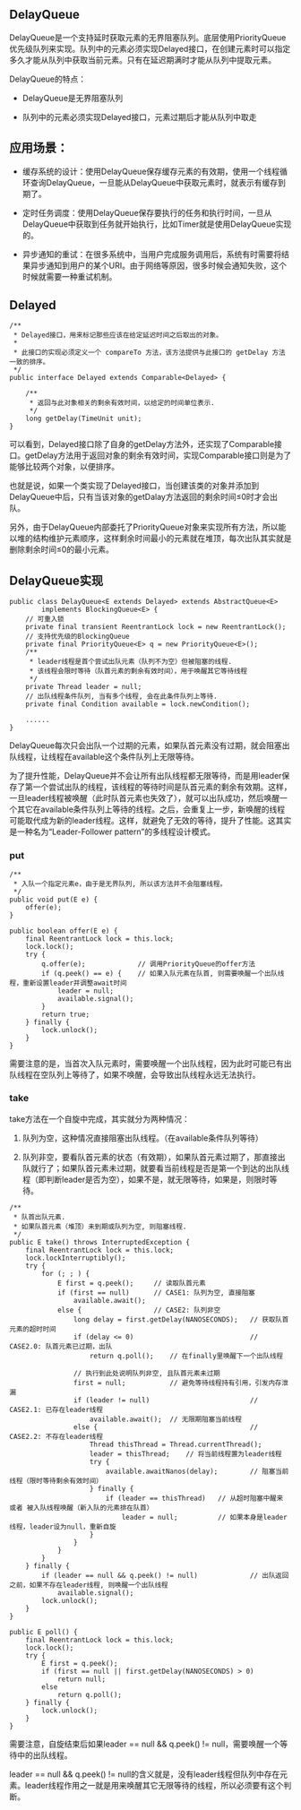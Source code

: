
## DelayQueue
DelayQueue是一个支持延时获取元素的无界阻塞队列。底层使用PriorityQueue优先级队列来实现。队列中的元素必须实现Delayed接口，在创建元素时可以指定多久才能从队列中获取当前元素。只有在延迟期满时才能从队列中提取元素。
    

DelayQueue的特点：
    
- DelayQueue是无界阻塞队列

- 队列中的元素必须实现Delayed接口，元素过期后才能从队列中取走
    


## 应用场景： 

- 缓存系统的设计：使用DelayQueue保存缓存元素的有效期，使用一个线程循环查询DelayQueue，一旦能从DelayQueue中获取元素时，就表示有缓存到期了。 

- 定时任务调度：使用DelayQueue保存要执行的任务和执行时间，一旦从DelayQueue中获取到任务就开始执行，比如Timer就是使用DelayQueue实现的。
    
- 异步通知的重试：在很多系统中，当用户完成服务调用后，系统有时需要将结果异步通知到用户的某个URI。由于网络等原因，很多时候会通知失败，这个时候就需要一种重试机制。

## Delayed

```
/**
 * Delayed接口，用来标记那些应该在给定延迟时间之后取出的对象。
 * 
 * 此接口的实现必须定义一个 compareTo 方法，该方法提供与此接口的 getDelay 方法一致的排序。
 */
public interface Delayed extends Comparable<Delayed> {

    /**
     * 返回与此对象相关的剩余有效时间，以给定的时间单位表示.
     */
    long getDelay(TimeUnit unit);
}
```
    
可以看到，Delayed接口除了自身的getDelay方法外，还实现了Comparable接口。getDelay方法用于返回对象的剩余有效时间，实现Comparable接口则是为了能够比较两个对象，以便排序。
    
也就是说，如果一个类实现了Delayed接口，当创建该类的对象并添加到DelayQueue中后，只有当该对象的getDalay方法返回的剩余时间≤0时才会出队。
    
另外，由于DelayQueue内部委托了PriorityQueue对象来实现所有方法，所以能以堆的结构维护元素顺序，这样剩余时间最小的元素就在堆顶，每次出队其实就是删除剩余时间≤0的最小元素。
    


## DelayQueue实现

```
public class DelayQueue<E extends Delayed> extends AbstractQueue<E>
        implements BlockingQueue<E> {
    // 可重入锁
    private final transient ReentrantLock lock = new ReentrantLock();
    // 支持优先级的BlockingQueue
    private final PriorityQueue<E> q = new PriorityQueue<E>();
    /**
     * leader线程是首个尝试出队元素（队列不为空）但被阻塞的线程.
     * 该线程会限时等待（队首元素的剩余有效时间），用于唤醒其它等待线程
     */
    private Thread leader = null;
    // 出队线程条件队列, 当有多个线程, 会在此条件队列上等待.
    private final Condition available = lock.newCondition();

    ......
}
```
    
DelayQueue每次只会出队一个过期的元素，如果队首元素没有过期，就会阻塞出队线程，让线程在available这个条件队列上无限等待。
    
为了提升性能，DelayQueue并不会让所有出队线程都无限等待，而是用leader保存了第一个尝试出队的线程，该线程的等待时间是队首元素的剩余有效期。这样，一旦leader线程被唤醒（此时队首元素也失效了），就可以出队成功，然后唤醒一个其它在available条件队列上等待的线程。之后，会重复上一步，新唤醒的线程可能取代成为新的leader线程。这样，就避免了无效的等待，提升了性能。这其实是一种名为“Leader-Follower pattern”的多线程设计模式。
    


### put
    
```
/**
 * 入队一个指定元素e，由于是无界队列, 所以该方法并不会阻塞线程。
 */
public void put(E e) {
    offer(e);
}

public boolean offer(E e) {
    final ReentrantLock lock = this.lock;
    lock.lock();
    try {
        q.offer(e);             // 调用PriorityQueue的offer方法
        if (q.peek() == e) {    // 如果入队元素在队首, 则需要唤醒一个出队线程，重新设置leader并调整await时间
            leader = null;
            available.signal();
        }
        return true;
    } finally {
        lock.unlock();
    }
}
```
    
需要注意的是，当首次入队元素时，需要唤醒一个出队线程，因为此时可能已有出队线程在空队列上等待了，如果不唤醒，会导致出队线程永远无法执行。
    

### take
take方法在一个自旋中完成，其实就分为两种情况：
    
1. 队列为空，这种情况直接阻塞出队线程。（在available条件队列等待）

2. 队列非空，要看队首元素的状态（有效期），如果队首元素过期了，那直接出队就行了；如果队首元素未过期，就要看当前线程是否是第一个到达的出队线程（即判断leader是否为空），如果不是，就无限等待，如果是，则限时等待。
    
```
/**
 * 队首出队元素.
 * 如果队首元素（堆顶）未到期或队列为空, 则阻塞线程.
 */
public E take() throws InterruptedException {
    final ReentrantLock lock = this.lock;
    lock.lockInterruptibly();
    try {
        for (; ; ) {
            E first = q.peek();     // 读取队首元素
            if (first == null)      // CASE1: 队列为空, 直接阻塞
                available.await();
            else {                  // CASE2: 队列非空
                long delay = first.getDelay(NANOSECONDS);   // 获取队首元素的超时时间
                if (delay <= 0)                             // CASE2.0: 队首元素已过期，出队
                    return q.poll();    // 在finally里唤醒下一个出队线程

                // 执行到此处说明队列非空, 且队首元素未过期
                first = null;           // 避免等待线程持有引用，引发内存泄漏
                if (leader != null)                         // CASE2.1: 已存在leader线程
                    available.await();  // 无限期阻塞当前线程
                else {                                      // CASE2.2: 不存在leader线程
                    Thread thisThread = Thread.currentThread();
                    leader = thisThread;    // 将当前线程置为leader线程
                    try {
                        available.awaitNanos(delay);        // 阻塞当前线程（限时等待剩余有效时间）
                    } finally {
                        if (leader == thisThread)   // 从超时阻塞中醒来 或者 被入队线程唤醒（新入队的元素排在队首）
                            leader = null;          // 如果本身是leader线程，leader设为null，重新自旋
                    }
                }
            }
        }
    } finally {
        if (leader == null && q.peek() != null)             // 出队返回之前，如果不存在leader线程, 则唤醒一个出队线程
            available.signal();
        lock.unlock();
    }
}

public E poll() {
    final ReentrantLock lock = this.lock;
    lock.lock();
    try {
        E first = q.peek();
        if (first == null || first.getDelay(NANOSECONDS) > 0)
            return null;
        else
            return q.poll();
    } finally {
        lock.unlock();
    }
}
```
    
需要注意，自旋结束后如果leader == null && q.peek() != null，需要唤醒一个等待中的出队线程。
    
leader == null && q.peek() != null的含义就是，没有leader线程但队列中存在元素。leader线程作用之一就是用来唤醒其它无限等待的线程，所以必须要有这个判断。
    























